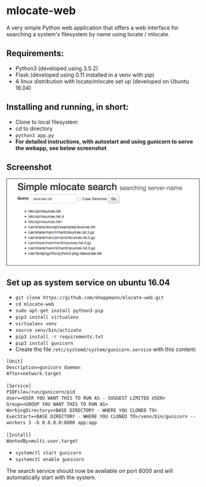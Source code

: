# mlocate-web
A very simple Python web application that offers a web interface for searching a system's filesystem by name using locate / mlocate. 

## Requirements:
* Python3 (developed using 3.5.2)
* Flask (developed using 0.11 installed in a venv with pip)
* A linux distribution with locate/mlocate set up (developed on Ubuntu 16.04)

## Installing and running, in short:
* Clone to local filesystem
* cd to directory
* `python3 app.py`
* **For detailed instructions, with autostart and using gunicorn to serve the webapp, see below screenshot**

## Screenshot

![ScreenShot](screenshot.png?raw=true "Screenshot")

## Set up as system service on ubuntu 16.04
* `git clone https://github.com/ehoppmann/mlocate-web.git`
* `cd mlocate-web`
* `sudo apt-get install python3-pip`
* `pip3 install virtualenv`
* `virtualenv venv`
* `source venv/bin/activate`
* `pip3 install -r requirements.txt`
* `pip3 install gunicorn`
* Create the file `/etc/systemd/system/gunicorn.service` with this content:
```
[Unit]
Description=gunicorn daemon
After=network.target

[Service]
PIDFile=/run/gunicorn/pid
User=<USER YOU WANT THIS TO RUN AS - SUGGEST LIMITED USER>
Group=<GROUP YOU WANT THIS TO RUN AS>
WorkingDirectory=<BASE DIRECTORY - WHERE YOU CLONED TO>
ExecStart=<BASE DIRECTORY - WHERE YOU CLONED TO>/venv/bin/gunicorn --workers 3 -b 0.0.0.0:8000 app:app

[Install]
WantedBy=multi-user.target
```
* `systemctl start gunicorn`
* `systemctl enable gunicorn`

The search service should now be available on port 8000 and will automatically start with the system.
